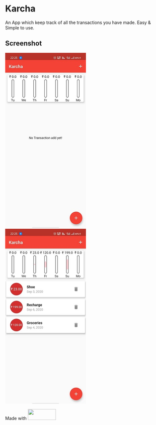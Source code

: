 # Karcha

An App which keep track of all the transactions you have made. Easy & Simple to use.

## Screenshot

![1st Screenshot](/images/zero.jpeg) ![2nd Screenshot](/images/first.jpeg)


Made with <img src="https://cdn-images-1.medium.com/max/1200/1*2yFbiGdcACiuLGo4dMKmJw.jpeg" width="90" height="35">

